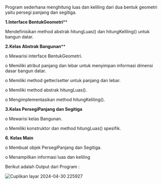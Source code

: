 Program sederhana menghitung luas dan keliling dari dua bentuk geometri yaitu persegi 
panjang dan segitiga.

**1.Interface BentukGeometri****

Mendefinisikan method abstrak hitungLuas() dan hitungKeliling() untuk bangun 
datar.

**2.Kelas Abstrak Bangunan****

o Mewarisi interface BentukGeometri.

o Memiliki atribut panjang dan lebar untuk menyimpan informasi dimensi dasar bangun datar.

o Memiliki method getter/setter untuk panjang dan lebar.

o Memiliki method abstrak hitungLuas().

o Mengimplementasikan method hitungKeliling().

**3.Kelas PersegiPanjang dan Segitiga**

o Mewarisi kelas Bangunan.

o Memiliki konstruktor dan method hitungLuas() spesifik.

**6. Kelas Main**

o Membuat objek PersegiPanjang dan Segitiga.

o Menampilkan informasi luas dan keliling

Berikut adalah Output dari Program : 

![Cuplikan layar 2024-04-30 225927](https://github.com/Adipurnama7/Menghitung-luas-dan-keliling-dari-dua-bentuk-geometri/assets/121074868/c69d007d-03f0-4950-bcc2-a126d6db1524)
